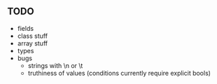 

## TODO

- fields
- class stuff
- array stuff
- types
- bugs
    - strings with \n or \t
    - truthiness of values (conditions currently require explicit bools)

